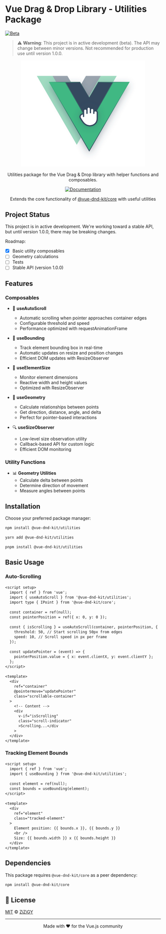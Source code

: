 # Vue Drag & Drop Library - Utilities Package

[![Beta](https://img.shields.io/badge/status-beta-yellow.svg)](https://github.com/zizigy/vue-dnd-kit)

> ⚠️ **Warning**: This project is in active development (beta). The API may change between minor versions. Not recommended for production use until version 1.0.0.

<p align="center">
  <a href="https://zizigy.github.io/vue-dnd-hooks/">
    <img src="https://raw.githubusercontent.com/ZiZiGY/vue-dnd-hooks/master/public/logo.svg" width="400" alt="Vue Drag & Drop Logo">
  </a>
</p>

<p align="center">
  Utilities package for the Vue Drag & Drop library with helper functions and composables.
</p>

<p align="center">
  <a href="https://zizigy.github.io/vue-dnd-hooks/" target="_blank">
    <img src="https://img.shields.io/badge/Documentation-Visit-blue?style=flat-square" alt="Documentation">
  </a>
</p>

<p align="center">
  Extends the core functionality of <a href="https://github.com/zizigy/vue-dnd-kit" target="_blank">@vue-dnd-kit/core</a> with useful utilities
</p>

## Project Status

This project is in active development. We're working toward a stable API, but until version 1.0.0, there may be breaking changes.

Roadmap:

- [x] Basic utility composables
- [ ] Geometry calculations
- [ ] Tests
- [ ] Stable API (version 1.0.0)

## Features

### Composables

- 🔄 **useAutoScroll**

  - Automatic scrolling when pointer approaches container edges
  - Configurable threshold and speed
  - Performance optimized with requestAnimationFrame

- 📏 **useBounding**

  - Track element bounding box in real-time
  - Automatic updates on resize and position changes
  - Efficient DOM updates with ResizeObserver

- 📐 **useElementSize**

  - Monitor element dimensions
  - Reactive width and height values
  - Optimized with ResizeObserver

- 🧮 **useGeometry**

  - Calculate relationships between points
  - Get direction, distance, angle, and delta
  - Perfect for pointer-based interactions

- 🔍 **useSizeObserver**

  - Low-level size observation utility
  - Callback-based API for custom logic
  - Efficient DOM monitoring

### Utility Functions

- 📊 **Geometry Utilities**
  - Calculate delta between points
  - Determine direction of movement
  - Measure angles between points

## Installation

Choose your preferred package manager:

```bash
npm install @vue-dnd-kit/utilities
```

```bash
yarn add @vue-dnd-kit/utilities
```

```bash
pnpm install @vue-dnd-kit/utilities
```

## Basic Usage

### Auto-Scrolling

```vue
<script setup>
  import { ref } from 'vue';
  import { useAutoScroll } from '@vue-dnd-kit/utilities';
  import type { IPoint } from '@vue-dnd-kit/core';

  const container = ref(null);
  const pointerPosition = ref({ x: 0, y: 0 });

  const { isScrolling } = useAutoScroll(container, pointerPosition, {
    threshold: 50, // Start scrolling 50px from edges
    speed: 10, // Scroll speed in px per frame
  });

  const updatePointer = (event) => {
    pointerPosition.value = { x: event.clientX, y: event.clientY };
  };
</script>

<template>
  <div
    ref="container"
    @pointermove="updatePointer"
    class="scrollable-container"
  >
    <!-- Content -->
    <div
      v-if="isScrolling"
      class="scroll-indicator"
      >Scrolling...</div
    >
  </div>
</template>
```

### Tracking Element Bounds

```vue
<script setup>
  import { ref } from 'vue';
  import { useBounding } from '@vue-dnd-kit/utilities';

  const element = ref(null);
  const bounds = useBounding(element);
</script>

<template>
  <div
    ref="element"
    class="tracked-element"
  >
    Element position: {{ bounds.x }}, {{ bounds.y }}
    <br />
    Size: {{ bounds.width }} x {{ bounds.height }}
  </div>
</template>
```

## Dependencies

This package requires `@vue-dnd-kit/core` as a peer dependency:

```bash
npm install @vue-dnd-kit/core
```

## 📄 License

[MIT](LICENSE) © [ZiZiGY](https://github.com/ZiZiGY)

---

<p align="center">Made with ❤️ for the Vue.js community</p>
